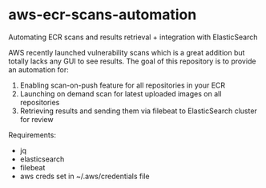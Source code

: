 # aws-ecr-scans-automation
Automating ECR scans and results retrieval + integration with ElasticSearch

AWS recently launched vulnerability scans which is a great addition but totally lacks any GUI to see results.
The goal of this repository is to provide an automation for:

  1) Enabling scan-on-push feature for all repositories in your ECR
  2) Launching on demand scan for latest uploaded images on all repositories
  3) Retrieving results and sending them via filebeat to ElasticSearch cluster for review
  
  
Requirements:
- jq
- elasticsearch
- filebeat
- aws creds set in ~/.aws/credentials file
